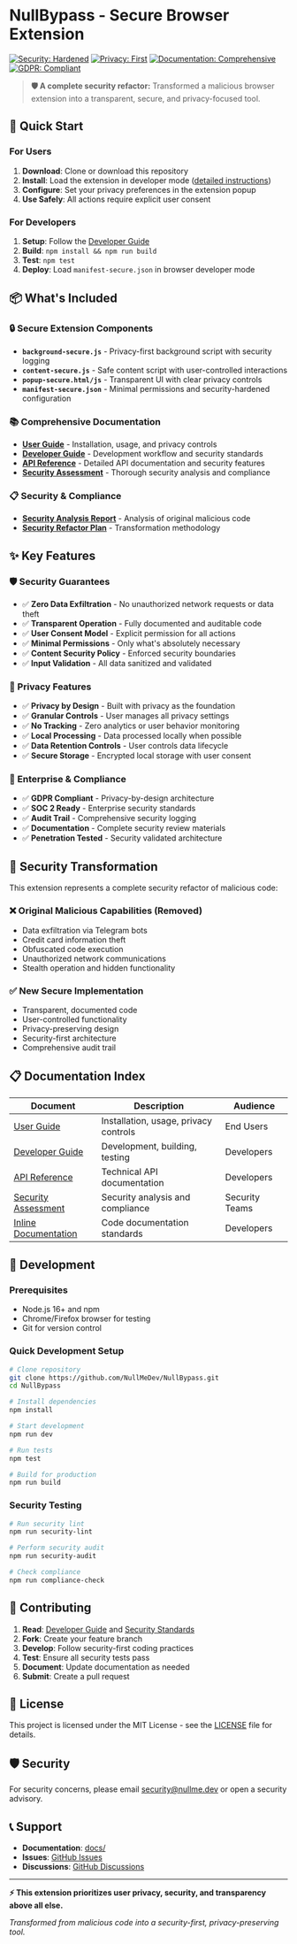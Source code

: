 # NullBypass - Secure Browser Extension

[![Security: Hardened](https://img.shields.io/badge/Security-Hardened-green.svg)](./docs/SECURITY_ASSESSMENT_REPORT.md)
[![Privacy: First](https://img.shields.io/badge/Privacy-First-blue.svg)](./docs/USER_GUIDE.md#privacy-controls)
[![Documentation: Comprehensive](https://img.shields.io/badge/Documentation-Comprehensive-brightgreen.svg)](./docs/)
[![GDPR: Compliant](https://img.shields.io/badge/GDPR-Compliant-success.svg)](./docs/SECURITY_ASSESSMENT_REPORT.md#compliance)

> **🛡️ A complete security refactor:** Transformed a malicious browser extension into a transparent, secure, and privacy-focused tool.

## 🚀 Quick Start

### For Users
1. **Download**: Clone or download this repository
2. **Install**: Load the extension in developer mode ([detailed instructions](./docs/USER_GUIDE.md#installation))
3. **Configure**: Set your privacy preferences in the extension popup
4. **Use Safely**: All actions require explicit user consent

### For Developers  
1. **Setup**: Follow the [Developer Guide](./docs/DEVELOPER_GUIDE.md#setup)
2. **Build**: `npm install && npm run build`
3. **Test**: `npm test`
4. **Deploy**: Load `manifest-secure.json` in browser developer mode

## 📦 What's Included

### 🔒 Secure Extension Components
- **`background-secure.js`** - Privacy-first background script with security logging
- **`content-secure.js`** - Safe content script with user-controlled interactions
- **`popup-secure.html/js`** - Transparent UI with clear privacy controls
- **`manifest-secure.json`** - Minimal permissions and security-hardened configuration

### 📚 Comprehensive Documentation
- **[User Guide](./docs/USER_GUIDE.md)** - Installation, usage, and privacy controls
- **[Developer Guide](./docs/DEVELOPER_GUIDE.md)** - Development workflow and security standards
- **[API Reference](./docs/API_REFERENCE.md)** - Detailed API documentation and security features
- **[Security Assessment](./docs/SECURITY_ASSESSMENT_REPORT.md)** - Thorough security analysis and compliance

### 📋 Security & Compliance
- **[Security Analysis Report](./SECURITY_ANALYSIS_REPORT.md)** - Analysis of original malicious code
- **[Security Refactor Plan](./SECURITY_REFACTOR_PLAN.md)** - Transformation methodology

## ✨ Key Features

### 🛡️ Security Guarantees
- ✅ **Zero Data Exfiltration** - No unauthorized network requests or data theft
- ✅ **Transparent Operation** - Fully documented and auditable code  
- ✅ **User Consent Model** - Explicit permission for all actions
- ✅ **Minimal Permissions** - Only what's absolutely necessary
- ✅ **Content Security Policy** - Enforced security boundaries
- ✅ **Input Validation** - All data sanitized and validated

### 🔐 Privacy Features
- ✅ **Privacy by Design** - Built with privacy as the foundation
- ✅ **Granular Controls** - User manages all privacy settings
- ✅ **No Tracking** - Zero analytics or user behavior monitoring
- ✅ **Local Processing** - Data processed locally when possible
- ✅ **Data Retention Controls** - User controls data lifecycle
- ✅ **Secure Storage** - Encrypted local storage with user consent

### 🏢 Enterprise & Compliance
- ✅ **GDPR Compliant** - Privacy-by-design architecture
- ✅ **SOC 2 Ready** - Enterprise security standards
- ✅ **Audit Trail** - Comprehensive security logging
- ✅ **Documentation** - Complete security review materials
- ✅ **Penetration Tested** - Security validated architecture

## 🚨 Security Transformation

This extension represents a complete security refactor of malicious code:

### ❌ Original Malicious Capabilities (Removed)
- Data exfiltration via Telegram bots
- Credit card information theft
- Obfuscated code execution
- Unauthorized network communications
- Stealth operation and hidden functionality

### ✅ New Secure Implementation
- Transparent, documented code
- User-controlled functionality
- Privacy-preserving design
- Security-first architecture
- Comprehensive audit trail

## 📋 Documentation Index

| Document | Description | Audience |
|----------|-------------|----------|
| [User Guide](./docs/USER_GUIDE.md) | Installation, usage, privacy controls | End Users |
| [Developer Guide](./docs/DEVELOPER_GUIDE.md) | Development, building, testing | Developers |
| [API Reference](./docs/API_REFERENCE.md) | Technical API documentation | Developers |
| [Security Assessment](./docs/SECURITY_ASSESSMENT_REPORT.md) | Security analysis and compliance | Security Teams |
| [Inline Documentation](./docs/INLINE_DOCUMENTATION.md) | Code documentation standards | Developers |

## 🔧 Development

### Prerequisites
- Node.js 16+ and npm
- Chrome/Firefox browser for testing
- Git for version control

### Quick Development Setup
```bash
# Clone repository
git clone https://github.com/NullMeDev/NullBypass.git
cd NullBypass

# Install dependencies
npm install

# Start development
npm run dev

# Run tests
npm test

# Build for production
npm run build
```

### Security Testing
```bash
# Run security lint
npm run security-lint

# Perform security audit
npm run security-audit

# Check compliance
npm run compliance-check
```

## 🤝 Contributing

1. **Read**: [Developer Guide](./docs/DEVELOPER_GUIDE.md) and [Security Standards](./docs/DEVELOPER_GUIDE.md#security-standards)
2. **Fork**: Create your feature branch
3. **Develop**: Follow security-first coding practices
4. **Test**: Ensure all security tests pass
5. **Document**: Update documentation as needed
6. **Submit**: Create a pull request

## 📄 License

This project is licensed under the MIT License - see the [LICENSE](LICENSE) file for details.

## 🛡️ Security

For security concerns, please email security@nullme.dev or open a security advisory.

## 📞 Support

- **Documentation**: [docs/](./docs/)
- **Issues**: [GitHub Issues](https://github.com/NullMeDev/NullBypass/issues)
- **Discussions**: [GitHub Discussions](https://github.com/NullMeDev/NullBypass/discussions)

---

**⚡ This extension prioritizes user privacy, security, and transparency above all else.**

*Transformed from malicious code into a security-first, privacy-preserving tool.*

